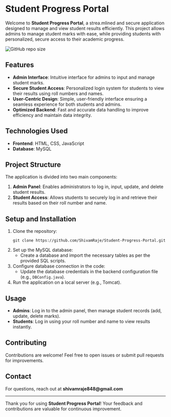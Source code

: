 <!DOCTYPE html>
<html lang="en">
<head>
    <meta charset="UTF-8">
    <meta name="viewport" content="width=device-width, initial-scale=1.0">
    
</head>
<body>

<h1>Student Progress Portal</h1>

<p>Welcome to <strong>Student Progress Portal</strong>, a strea.mlined and secure application designed to manage and view student results efficiently. This project allows admins to manage student marks with ease, while providing students with personalized, secure access to their academic progress.</p>

<p><img src="https://img.shields.io/github/repo-size/ShivamRaje/Student-Progress-Portal" alt="GitHub repo size"> 
<!-- .<img src="https://img.shields.io/github/contributors/ShivamRaje/Student-Progress-Portal" alt="GitHub contributors"> 
<img src="https://img.shields.io/github/stars/ShivamRaje/Student-Progress-Portal?style=social" alt="GitHub stars"></p> -->

<h2>Features</h2>
<ul>
    <li><strong>Admin Interface</strong>: Intuitive interface for admins to input and manage student marks.</li>
    <li><strong>Secure Student Access</strong>: Personalized login system for students to view their results using roll numbers and names.</li>
    <li><strong>User-Centric Design</strong>: Simple, user-friendly interface ensuring a seamless experience for both students and admins.</li>
    <li><strong>Optimized Backend</strong>: Fast and accurate data handling to improve efficiency and maintain data integrity.</li>
</ul>

<h2>Technologies Used</h2>
<ul>
    <li><strong>Frontend</strong>: HTML, CSS, JavaScript</li>
    <li><strong>Database</strong>: MySQL</li>
</ul>

<h2>Project Structure</h2>
<p>The application is divided into two main components:</p>
<ol>
    <li><strong>Admin Panel</strong>: Enables administrators to log in, input, update, and delete student results.</li>
    <li><strong>Student Access</strong>: Allows students to securely log in and retrieve their results based on their roll number and name.</li>
</ol>

<h2>Setup and Installation</h2>
<ol>
    <li>Clone the repository:
        <pre><code>git clone https://github.com/ShivamRaje/Student-Progress-Portal.git</code></pre>
    </li>
    <li>Set up the MySQL database:
        <ul>
            <li>Create a database and import the necessary tables as per the provided SQL scripts.</li>
        </ul>
    </li>
    <li>Configure database connection in the code:
        <ul>
            <li>Update the database credentials in the backend configuration file (e.g., <code>DBConfig.java</code>).</li>
        </ul>
    </li>
    <li>Run the application on a local server (e.g., Tomcat).</li>
</ol>

<h2>Usage</h2>
<ul>
    <li><strong>Admins</strong>: Log in to the admin panel, then manage student records (add, update, delete marks).</li>
    <li><strong>Students</strong>: Log in using your roll number and name to view results instantly.</li>
</ul>

<h2>Contributing</h2>
<p>Contributions are welcome! Feel free to open issues or submit pull requests for improvements.</p>

<h2>Contact</h2>
<p>For questions, reach out at <strong>shivamraje848@gmail.com</strong></p>

<hr>
<p>Thank you for using <strong>Student Progress Portal</strong>! Your feedback and contributions are valuable for continuous improvement.</p>

</body>
</html>
